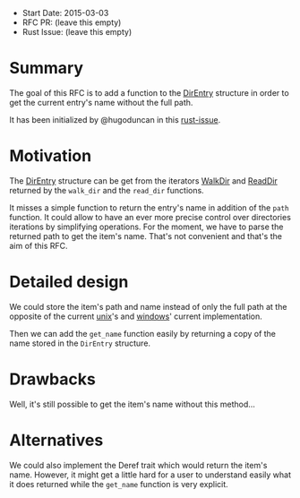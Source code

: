 - Start Date: 2015-03-03
- RFC PR: (leave this empty)
- Rust Issue: (leave this empty)

# Summary

The goal of this RFC is to add a function to the [DirEntry](https://github.com/rust-lang/rust/issues/22926) structure
in order to get the current entry's name without the full path.

It has been initialized by @hugoduncan in this [rust-issue](https://github.com/rust-lang/rust/issues/22926).

# Motivation

The [DirEntry](https://github.com/rust-lang/rust/issues/22926) structure can be get from the iterators
[WalkDir](http://doc.rust-lang.org/std/fs/struct.WalkDir.html) and [ReadDir](http://doc.rust-lang.org/std/fs/struct.ReadDir.html) returned by the `walk_dir` and the `read_dir` functions.

It misses a simple function to return the entry's name in addition of the `path` function. It could allow to have
an ever more precise control over directories iterations by simplifying operations. For the moment, we have to
parse the returned path to get the item's name. That's not convenient and that's the aim of this RFC.

# Detailed design

We could store the item's path and name instead of only the full path at the opposite of the current [unix](https://github.com/rust-lang/rust/blob/master/src/libstd/sys/unix/fs2.rs)'s and
[windows](https://github.com/rust-lang/rust/blob/master/src/libstd/sys/windows/fs2.rs)'
current implementation.

Then we can add the `get_name` function easily by returning a copy of the name stored in the `DirEntry` structure.

# Drawbacks

Well, it's still possible to get the item's name without this method...

# Alternatives

We could also implement the Deref trait which would return the item's name. However, it might get a little hard for
a user to understand easily what it does returned while the `get_name` function is very explicit.
